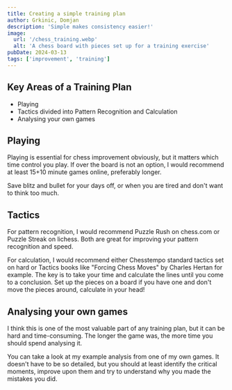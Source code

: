 ```yaml
---
title: Creating a simple training plan
author: Grkinic, Domjan
description: 'Simple makes consistency easier!'
image:
  url: '/chess_training.webp'
  alt: 'A chess board with pieces set up for a training exercise'
pubDate: 2024-03-13
tags: ['improvement', 'training']
---
```


## Key Areas of a Training Plan

- Playing
- Tactics divided into Pattern Recognition and Calculation
- Analysing your own games

## Playing

Playing is essential for chess improvement obviously, but it matters which time control you play.
If over the board is not an option, I would recommend at least 15+10 minute games online, preferably longer.

Save blitz and bullet for your days off, or when you are tired and don't want to think too much.

## Tactics
For pattern recognition, I would recommend Puzzle Rush on chess.com or Puzzle Streak on lichess. Both are great for improving your pattern recognition and speed.

For calculation, I would recommend either Chesstempo standard tactics set on hard or Tactics books like "Forcing Chess Moves" by Charles Hertan for example. The key is to take your time and calculate the lines until you come to a conclusion. Set up the pieces on a board if you have one and don't move the pieces around, calculate in your head!

## Analysing your own games
I think this is one of the most valuable part of any training plan, but it can be hard and time-consuming. The longer the game was, the more time you should spend analysing it.

You can take a look at my example analysis from one of my own games. It doesn't have to be so detailed, but you should at least identify the critical moments, improve upon them and try to understand why you made the mistakes you did.
